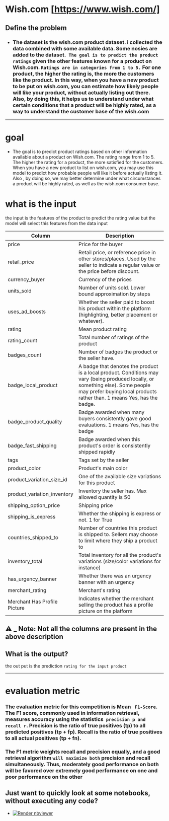# Wish.com [https://www.wish.com/]
## Define the problem
* ### The dataset is the wish.com product dataset. i collected the data combined with some available data. Some nosies are added to the dataset.` The goal is to predict the product ratings` given the other features known for a product on Wish.com. `Ratings are in categories from 1 to 5.` For one product, the higher the rating is, the more the customers like the product. In this way, when you have a new product to be put on wish.com, you can estimate how likely people will like your product, without actually listing out there. Also, by doing this, it helps us to understand under what certain conditions that a product will be highly rated, as a way to understand the customer base of the wish.com

---
# goal
* The goal is to predict product ratings based on other information available about a product on Wish.com. The rating range from 1 to 5. The higher the rating for a product, the more satisfied for the customers. When you have a new product to list on wish.com, you may use this model to predict how probable people will like it before actually listing it. Also , by doing so, we may better determine under what circumstances a product will be highly rated, as well as the wish.com consumer base.
# what is the input 
the input is the features of the product to predict the rating value but the model will select this features from the data input

|Column                           | Description                                                                                   |
|--------------------------------|-----------------------------------------------------------------------------------------------|
| price                          | Price for the buyer                                                                          |
| retail_price                   | Retail price, or reference price in other stores/places. Used by the seller to indicate a regular value or the price before discount.                   |
| currency_buyer                 | Currency of the prices                                                                       |
| units_sold                     | Number of units sold. Lower bound approximation by steps                                      |
| uses_ad_boosts                | Whether the seller paid to boost his product within the platform (highlighting, better placement or whatever). |
| rating                         | Mean product rating                                                                          |
| rating_count                   | Total number of ratings of the product                                                       |
| badges_count                   | Number of badges the product or the seller have.                                             |
| badge_local_product            | A badge that denotes the product is a local product. Conditions may vary (being produced locally, or something else). Some people may prefer buying local products rather than. 1 means Yes, has the badge. |
| badge_product_quality          | Badge awarded when many buyers consistently gave good evaluations. 1 means Yes, has the badge |
| badge_fast_shipping            | Badge awarded when this product's order is consistently shipped rapidly                       |
| tags                           | Tags set by the seller                                                                       |
| product_color                  | Product's main color                                                                         |
| product_variation_size_id      | One of the available size variations for this product                                         |
| product_variation_inventory    | Inventory the seller has. Max allowed quantity is 50                                           |
| shipping_option_price          | Shipping price                                                                                |
| shipping_is_express            | Whether the shipping is express or not. 1 for True                                            |
| countries_shipped_to           | Number of countries this product is shipped to. Sellers may choose to limit where they ship a product to |
| inventory_total                | Total inventory for all the product's variations (size/color variations for instance)         |
| has_urgency_banner             | Whether there was an urgency banner with an urgency                                           |
| merchant_rating                | Merchant's rating                                                                            |
| Merchant Has Profile Picture   | Indicates whether the merchant selling the product has a profile picture on the platform      |

  
## ⚠ _ Note: Not all the columns are present in the above description


## What is the output?
the out put is the prediction `rating for the input product`

---------------------------------
# evaluation metric

### The evaluation metric for this competition is Mean ` F1-Score`. The F1 score, commonly used in information retrieval, measures accuracy using the statistics` precision p and recall r`. Precision is the ratio of true positives (tp) to all predicted positives (tp + fp). Recall is the ratio of true positives to all actual positives (tp + fn).
### The F1 metric weights recall and precision equally, and a good retrieval algorithm `will maximize both` precision and recall simultaneously. Thus, moderately good performance on both will be favored over extremely good performance on one and poor performance on the other

## Just want to quickly look at some notebooks, without executing any code?

* <a href="https://github.com/AhemdMahmoud/Wish.com/blob/main/Wish_com.ipynb"><img src="https://raw.githubusercontent.com/jupyter/design/master/logos/Badges/nbviewer_badge.svg" alt="Render nbviewer" /></a>
